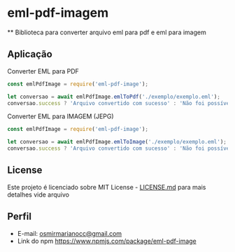 # eml-pdf-imagem

** Biblioteca para converter arquivo eml para pdf e eml para imagem

## Aplicação ##
Converter EML para PDF
```js
const emlPdfImage = require('eml-pdf-image');

let conversao = await emlPdfImage.emlToPdf('./exemplo/exemplo.eml');
conversao.success ? 'Arquivo convertido com sucesso' : 'Não foi possível converter';
```

Converter EML para IMAGEM (JEPG)
```js
const emlPdfImage = require('eml-pdf-image');

let conversao = await emlPdfImage.emlToImage('./exemplo/exemplo.eml');
conversao.success ? 'Arquivo convertido com sucesso' : 'Não foi possível converter'
```

## License ##

Este projeto é licenciado sobre MIT License - [LICENSE.md](LICENSE) para mais detalhes vide arquivo

## Perfil ##
* E-mail: osmirmarianocc@gmail.com
* Link do npm https://www.npmjs.com/package/eml-pdf-image
